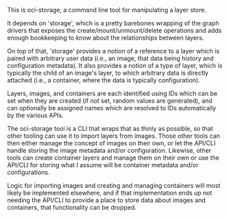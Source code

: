 This is oci-storage, a command line tool for manipulating a layer store.

It depends on 'storage', which is a pretty barebones wrapping of the
graph drivers that exposes the create/mount/unmount/delete operations
and adds enough bookkeeping to know about the relationships between
layers.

On top of that, 'storage' provides a notion of a reference to a layer
which is paired with arbitrary user data (i.e., an image, that data
being history and configuration metadata).  It also provides a notion of
a type of layer, which is typically the child of an image's layer, to
which arbitrary data is directly attached (i.e., a container, where the
data is typically configuration).

Layers, images, and containers are each identified using IDs which can
be set when they are created (if not set, random values are generated),
and can optionally be assigned names which are resolved to IDs
automatically by the various APIs.

The oci-storage tool is a CLI that wraps that as thinly as possible, so
that other tooling can use it to import layers from images.  Those other
tools can then either manage the concept of images on their own, or let
the API/CLI handle storing the image metadata and/or configuration.
Likewise, other tools can create container layers and manage them on
their own or use the API/CLI for storing what I assume will be container
metadata and/or configurations.

Logic for importing images and creating and managing containers will
most likely be implemented elsewhere, and if that implementation ends up
not needing the API/CLI to provide a place to store data about images
and containers, that functionality can be dropped.
